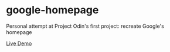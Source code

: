 # google-homepage
Personal attempt at Project Odin's first project: recreate Google's homepage

[Live Demo]("#")
